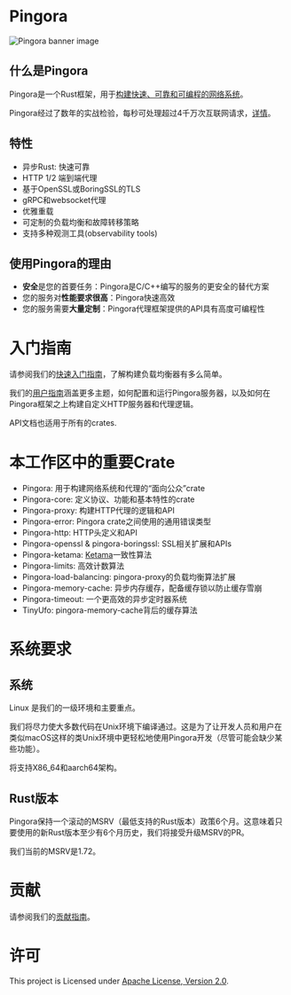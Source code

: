 # Pingora

![Pingora banner image](./docs/assets/pingora_banner.png)

## 什么是Pingora
Pingora是一个Rust框架，用于[构建快速、可靠和可编程的网络系统](https://blog.cloudflare.com/pingora-open-source)。

Pingora经过了数年的实战检验，每秒可处理超过4千万次互联网请求，[详情](https://blog.cloudflare.com/how-we-built-pingora-the-proxy-that-connects-cloudflare-to-the-internet)。

## 特性
* 异步Rust: 快速可靠
* HTTP 1/2 端到端代理
* 基于OpenSSL或BoringSSL的TLS
* gRPC和websocket代理
* 优雅重载
* 可定制的负载均衡和故障转移策略
* 支持多种观测工具(observability tools)

## 使用Pingora的理由
* **安全**是您的首要任务：Pingora是C/C++编写的服务的更安全的替代方案
* 您的服务对**性能要求很高**：Pingora快速高效
* 您的服务需要**大量定制**：Pingora代理框架提供的API具有高度可编程性

# 入门指南

请参阅我们的[快速入门指南](./docs/quick_start.md)，了解构建负载均衡器有多么简单。

我们的[用户指南](./docs/user_guide/index.md)涵盖更多主题，如何配置和运行Pingora服务器，以及如何在Pingora框架之上构建自定义HTTP服务器和代理逻辑。

API文档也适用于所有的crates.

# 本工作区中的重要Crate
* Pingora: 用于构建网络系统和代理的“面向公众”crate
* Pingora-core: 定义协议、功能和基本特性的crate
* Pingora-proxy: 构建HTTP代理的逻辑和API
* Pingora-error: Pingora crate之间使用的通用错误类型
* Pingora-http: HTTP头定义和API
* Pingora-openssl & pingora-boringssl: SSL相关扩展和APIs
* Pingora-ketama: [Ketama](https://github.com/RJ/ketama)一致性算法
* Pingora-limits: 高效计数算法
* Pingora-load-balancing: pingora-proxy的负载均衡算法扩展
* Pingora-memory-cache: 异步内存缓存，配备缓存锁以防止缓存雪崩
* Pingora-timeout: 一个更高效的异步定时器系统
* TinyUfo: pingora-memory-cache背后的缓存算法

# 系统要求

## 系统
Linux 是我们的一级环境和主要重点。

我们将尽力使大多数代码在Unix环境下编译通过。这是为了让开发人员和用户在类似macOS这样的类Unix环境中更轻松地使用Pingora开发（尽管可能会缺少某些功能）。

将支持X86_64和aarch64架构。

## Rust版本

Pingora保持一个滚动的MSRV（最低支持的Rust版本）政策6个月。这意味着只要使用的新Rust版本至少有6个月历史，我们将接受升级MSRV的PR。

我们当前的MSRV是1.72。

# 贡献

请参阅我们的[贡献指南](./.github/CONTRIBUTING.md)。

# 许可
This project is Licensed under [Apache License, Version 2.0](./LICENSE).